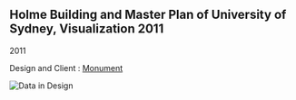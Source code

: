 ## Holme Building and Master Plan of University of Sydney, Visualization 2011

2011 

Design and Client : [Monument](http://monument.net.au/)

![Data in Design](https://namjulee.github.io/njs-lab-public/project/2011-holme-building-and-master-plan-of-university-of-sydney/2011-holme-building-and-master-plan-of-university-of-sydney.jpg)